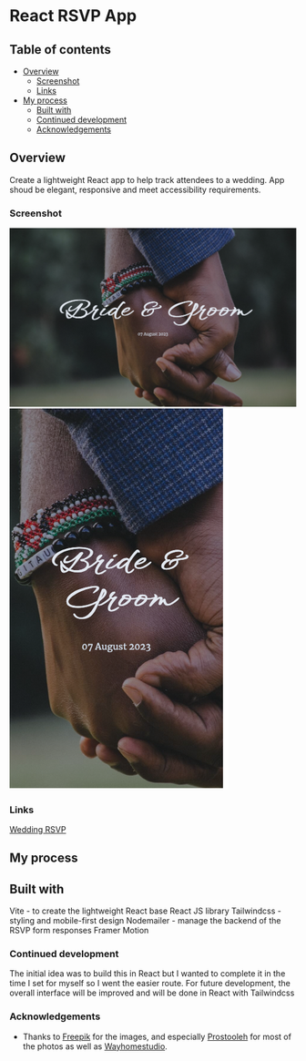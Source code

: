 # React RSVP App

## Table of contents

- [Overview](#overview)
  - [Screenshot](#screenshot)
  - [Links](#links)
- [My process](#my-process)
  - [Built with](#built-with)
  - [Continued development](#continued-development)
  - [Acknowledgements](#acknowledgements)



## Overview
Create a lightweight React app to help track attendees to a wedding. App shoud be elegant, responsive and meet accessibility requirements.

### Screenshot
![Desktop screenshot](./src//assets//desktop.png)
![Mobile screenshot](./src//assets//mobile.png)

### Links

[Wedding RSVP](https://chukwudibarrah.github.io/wedding/)

## My process

## Built with

Vite - to create the lightweight React base
React JS library
Tailwindcss - styling and mobile-first design
Nodemailer - manage the backend of the RSVP form responses
Framer Motion

### Continued development

The initial idea was to build this in React but I wanted to complete it in the time I set for myself so I went the easier route. For future development, the overall interface will be improved and will be done in React with Tailwindcss

### Acknowledgements

- Thanks to [Freepik](https://www.freepik.com/) for the images, and especially [Prostooleh](https://www.freepik.com/author/prostooleh) for most of the photos as well as [Wayhomestudio](https://www.freepik.com/author/wayhomestudio).


